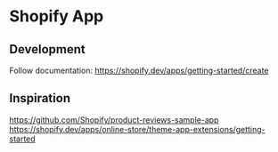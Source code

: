 # Shopify App

## Development

Follow documentation: https://shopify.dev/apps/getting-started/create

## Inspiration

https://github.com/Shopify/product-reviews-sample-app
https://shopify.dev/apps/online-store/theme-app-extensions/getting-started
